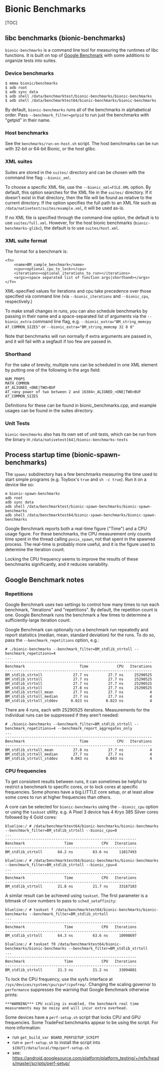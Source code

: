 # Bionic Benchmarks

[TOC]

## libc benchmarks (bionic-benchmarks)

`bionic-benchmarks` is a command line tool for measuring the runtimes of libc functions. It is built
on top of [Google Benchmark](https://github.com/google/benchmark) with some additions to organize
tests into suites.

### Device benchmarks

    $ mmma bionic/benchmarks
    $ adb root
    $ adb sync data
    $ adb shell /data/benchmarktest/bionic-benchmarks/bionic-benchmarks
    $ adb shell /data/benchmarktest64/bionic-benchmarks/bionic-benchmarks

By default, `bionic-benchmarks` runs all of the benchmarks in alphabetical order. Pass
`--benchmark_filter=getpid` to run just the benchmarks with "getpid" in their name.

### Host benchmarks

See the `benchmarks/run-on-host.sh` script. The host benchmarks can be run with 32-bit or 64-bit
Bionic, or the host glibc.

### XML suites

Suites are stored in the `suites/` directory and can be chosen with the command line flag
`--bionic_xml`.

To choose a specific XML file, use the `--bionic_xml=FILE.XML` option. By default, this option
searches for the XML file in the `suites/` directory. If it doesn't exist in that directory, then
the file will be found as relative to the current directory. If the option specifies the full path
to an XML file such as `/data/nativetest/suites/example.xml`, it will be used as-is.

If no XML file is specified through the command-line option, the default is to use `suites/full.xml`.
However, for the host bionic benchmarks (`bionic-benchmarks-glibc`), the default is to use
`suites/host.xml`.

### XML suite format

The format for a benchmark is:

```
<fn>
    <name>BM_sample_benchmark</name>
    <cpu><optional_cpu_to_lock></cpu>
    <iterations><optional_iterations_to_run></iterations>
    <args><space separated list of function args|shorthand></args>
</fn>
```

XML-specified values for iterations and cpu take precedence over those specified via command line
(via `--bionic_iterations` and `--bionic_cpu`, respectively.)

To make small changes in runs, you can also schedule benchmarks by passing in their name and a
space-separated list of arguments via the `--bionic_extra` command line flag, e.g.
`--bionic_extra="BM_string_memcpy AT_COMMON_SIZES"` or `--bionic_extra="BM_string_memcmp 32 8 8"`

Note that benchmarks will run normally if extra arguments are passed in, and it will fail
with a segfault if too few are passed in.

### Shorthand

For the sake of brevity, multiple runs can be scheduled in one XML element by putting one of the
following in the args field:

    NUM_PROPS
    MATH_COMMON
    AT_ALIGNED_<ONE|TWO>BUF
    AT_<any power of two between 2 and 16384>_ALIGNED_<ONE|TWO>BUF
    AT_COMMON_SIZES

Definitions for these can be found in bionic_benchmarks.cpp, and example usages can be found in
the suites directory.

### Unit Tests

`bionic-benchmarks` also has its own set of unit tests, which can be run from the binary in
`/data/nativetest[64]/bionic-benchmarks-tests`

## Process startup time (bionic-spawn-benchmarks)

The `spawn/` subdirectory has a few benchmarks measuring the time used to start simple programs
(e.g. Toybox's `true` and `sh -c true`). Run it on a device like so:

    m bionic-spawn-benchmarks
    adb root
    adb sync data
    adb shell /data/benchmarktest/bionic-spawn-benchmarks/bionic-spawn-benchmarks
    adb shell /data/benchmarktest64/bionic-spawn-benchmarks/bionic-spawn-benchmarks

Google Benchmark reports both a real-time figure ("Time") and a CPU usage figure. For these
benchmarks, the CPU measurement only counts time spent in the thread calling `posix_spawn`, not that
spent in the spawned process. The real-time is probably more useful, and it is the figure used to
determine the iteration count.

Locking the CPU frequency seems to improve the results of these benchmarks significantly, and it
reduces variability.

## Google Benchmark notes

### Repetitions

Google Benchmark uses two settings to control how many times to run each benchmark, "iterations" and
"repetitions". By default, the repetition count is one. Google Benchmark runs the benchmark a few
times to determine a sufficiently-large iteration count.

Google Benchmark can optionally run a benchmark run repeatedly and report statistics (median, mean,
standard deviation) for the runs. To do so, pass the `--benchmark_repetitions` option, e.g.:

    # ./bionic-benchmarks --benchmark_filter=BM_stdlib_strtoll --benchmark_repetitions=4
    ...
    -------------------------------------------------------------------
    Benchmark                         Time             CPU   Iterations
    -------------------------------------------------------------------
    BM_stdlib_strtoll              27.7 ns         27.7 ns     25290525
    BM_stdlib_strtoll              27.7 ns         27.7 ns     25290525
    BM_stdlib_strtoll              27.7 ns         27.7 ns     25290525
    BM_stdlib_strtoll              27.8 ns         27.7 ns     25290525
    BM_stdlib_strtoll_mean         27.7 ns         27.7 ns            4
    BM_stdlib_strtoll_median       27.7 ns         27.7 ns            4
    BM_stdlib_strtoll_stddev      0.023 ns        0.023 ns            4

There are 4 runs, each with 25290525 iterations. Measurements for the individual runs can be
suppressed if they aren't needed:

    # ./bionic-benchmarks --benchmark_filter=BM_stdlib_strtoll --benchmark_repetitions=4 --benchmark_report_aggregates_only
    ...
    -------------------------------------------------------------------
    Benchmark                         Time             CPU   Iterations
    -------------------------------------------------------------------
    BM_stdlib_strtoll_mean         27.8 ns         27.7 ns            4
    BM_stdlib_strtoll_median       27.7 ns         27.7 ns            4
    BM_stdlib_strtoll_stddev      0.043 ns        0.043 ns            4

### CPU frequencies

To get consistent results between runs, it can sometimes be helpful to restrict a benchmark to
specific cores, or to lock cores at specific frequencies. Some phones have a big.LITTLE core setup,
or at least allow some cores to run at higher frequencies than others.

A core can be selected for `bionic-benchmarks` using the `--bionic_cpu` option or using the
`taskset` utility. e.g. A Pixel 3 device has 4 Kryo 385 Silver cores followed by 4 Gold cores:

    blueline:/ # /data/benchmarktest64/bionic-benchmarks/bionic-benchmarks --benchmark_filter=BM_stdlib_strtoll --bionic_cpu=0
    ...
    ------------------------------------------------------------
    Benchmark                  Time             CPU   Iterations
    ------------------------------------------------------------
    BM_stdlib_strtoll       64.2 ns         63.6 ns     11017493

    blueline:/ # /data/benchmarktest64/bionic-benchmarks/bionic-benchmarks --benchmark_filter=BM_stdlib_strtoll --bionic_cpu=4
    ...
    ------------------------------------------------------------
    Benchmark                  Time             CPU   Iterations
    ------------------------------------------------------------
    BM_stdlib_strtoll       21.8 ns         21.7 ns     33167103

A similar result can be achieved using `taskset`. The first parameter is a bitmask of core numbers
to pass to `sched_setaffinity`:

    blueline:/ # taskset f /data/benchmarktest64/bionic-benchmarks/bionic-benchmarks --benchmark_filter=BM_stdlib_strtoll
    ...
    ------------------------------------------------------------
    Benchmark                  Time             CPU   Iterations
    ------------------------------------------------------------
    BM_stdlib_strtoll       64.3 ns         63.6 ns     10998697

    blueline:/ # taskset f0 /data/benchmarktest64/bionic-benchmarks/bionic-benchmarks --benchmark_filter=BM_stdlib_strtoll
    ...
    ------------------------------------------------------------
    Benchmark                  Time             CPU   Iterations
    ------------------------------------------------------------
    BM_stdlib_strtoll       21.3 ns         21.2 ns     33094801

To lock the CPU frequency, use the sysfs interface at `/sys/devices/system/cpu/cpu*/cpufreq/`.
Changing the scaling governor to `performance` suppresses the warning that Google Benchmark
otherwise prints:

    ***WARNING*** CPU scaling is enabled, the benchmark real time measurements may be noisy and will incur extra overhead.

Some devices have a `perf-setup.sh` script that locks CPU and GPU frequencies. Some TradeFed
benchmarks appear to be using the script. For more information:
 * run `get_build_var BOARD_PERFSETUP_SCRIPT`
 * run `m perf-setup.sh` to install the script into `${OUT}/data/local/tmp/perf-setup.sh`
 * see: https://android.googlesource.com/platform/platform_testing/+/refs/heads/master/scripts/perf-setup/
